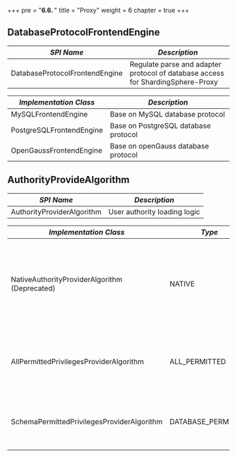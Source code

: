 +++
pre = "<b>6.6. </b>"
title = "Proxy"
weight = 6
chapter = true
+++

## DatabaseProtocolFrontendEngine

| *SPI Name*                       | *Description*                                                                   |
| -------------------------------- | ------------------------------------------------------------------------------- |
| DatabaseProtocolFrontendEngine   | Regulate parse and adapter protocol of database access for ShardingSphere-Proxy |

| *Implementation Class*   | *Description*                        |
| ------------------------ | ------------------------------------ |
| MySQLFrontendEngine      | Base on MySQL database protocol      |
| PostgreSQLFrontendEngine | Base on PostgreSQL database protocol |
| OpenGaussFrontendEngine  | Base on openGauss database protocol  |

## AuthorityProvideAlgorithm

| *SPI Name*                       | *Description*                  |
| -------------------------------  | ------------------------------ |
| AuthorityProviderAlgorithm       | User authority loading logic   |

| *Implementation Class*                              | *Type*           | *Description*                                                                                                         |
|-----------------------------------------------------| ---------------- | --------------------------------------------------------------------------------------------------------------------- |
| NativeAuthorityProviderAlgorithm (Deprecated)       | NATIVE           | Persist user authority defined in server.yaml into the backend database. An admin user will be created if not existed |
| AllPermittedPrivilegesProviderAlgorithm             | ALL_PERMITTED    | All privileges granted to user by default (No authentication). Will not interact with the actual database             |
| SchemaPermittedPrivilegesProviderAlgorithm          | DATABASE_PERMITTED | Permissions configured through the attribute user-database-mappings                                                     |
